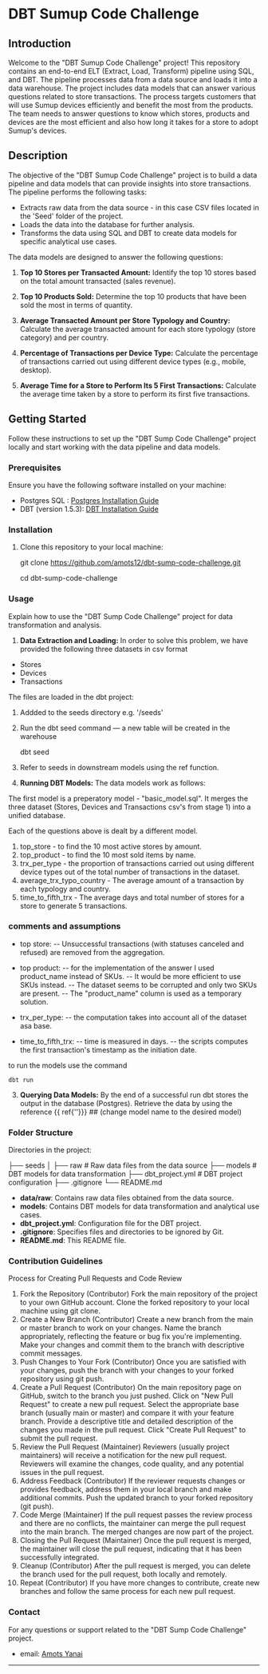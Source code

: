 # DBT Sumup Code Challenge 

## Introduction

Welcome to the "DBT Sumup Code Challenge" project! This repository contains an end-to-end ELT (Extract, Load, Transform) pipeline using SQL, and DBT. 
The pipeline processes data from a data source and loads it into a data warehouse. The project includes data models that can answer various questions related to store transactions.
The process targets customers that will use Sumup devices efficiently and benefit the most from the products. The team needs to answer questions to know which stores, products and devices are the most efficient and also how long it takes for a store to adopt Sumup's devices.

## Description

The objective of the "DBT Sumup Code Challenge" project is to build a data pipeline and data models that can provide insights into store transactions. The pipeline performs the following tasks:

- Extracts raw data from the data source - in this case CSV files located in the 'Seed' folder of the project.
- Loads the data into the database for further analysis.
- Transforms the data using SQL and DBT to create data models for specific analytical use cases.

The data models are designed to answer the following questions:

1. **Top 10 Stores per Transacted Amount:**
   Identify the top 10 stores based on the total amount transacted (sales revenue).

2. **Top 10 Products Sold:**
   Determine the top 10 products that have been sold the most in terms of quantity.

3. **Average Transacted Amount per Store Typology and Country:**
   Calculate the average transacted amount for each store typology (store category) and per country.

4. **Percentage of Transactions per Device Type:**
   Calculate the percentage of transactions carried out using different device types (e.g., mobile, desktop).

5. **Average Time for a Store to Perform Its 5 First Transactions:**
   Calculate the average time taken by a store to perform its first five transactions.

## Getting Started

Follow these instructions to set up the "DBT Sump Code Challenge" project locally and start working with the data pipeline and data models.

### Prerequisites

Ensure you have the following software installed on your machine:

- Postgres SQL : [Postgres Installation Guide](https://www.postgresql.org/download/)
- DBT (version 1.5.3): [DBT Installation Guide](https://docs.getdbt.com/docs/installation)

### Installation

1. Clone this repository to your local machine:

    git clone https://github.com/amots12/dbt-sump-code-challenge.git

    cd dbt-sump-code-challenge


### Usage

Explain how to use the "DBT Sump Code Challenge" project for data transformation and analysis.

1. **Data Extraction and Loading:**
In order to solve this problem, we have provided the following three datasets in csv format
- Stores
- Devices
- Transactions

The files are loaded in the dbt project:

1. Addded to the seeds directory e.g. '/seeds'
 
2. Run the dbt seed command — a new table will be created in the warehouse

    dbt seed 

3. Refer to seeds in downstream models using the ref function. 


2. **Running DBT Models:**
The data models work as follows:

The first model is a preperatory model - "basic_model.sql". It merges the three dataset (Stores, Devices and Transactions csv's from stage 1) into a unified database. 

Each of the questions above is dealt by a different model.

1. top_store - to find the 10 most active stores by amount.
2. top_product - to find the 10 most sold items by name. 
3. trx_per_type - the proportion of transactions carried out using different device types out of the total number of transactions in the dataset.
4. average_trx_typo_country - The average amount of a transaction by each typology and country.
5. time_to_fifth_trx - The average days and total number of stores for a store to generate 5 transactions.


### comments and assumptions
- top store: 
-- Unsuccessful transactions (with statuses canceled and refused) are removed from the aggregation. 

- top product: 
-- for the implementation of the answer I used product_name instead of SKUs. 
-- It would be more efficient to use SKUs instead.
-- The dataset seems to be corrupted and only two SKUs are present. 
-- The "product_name" column is used as a temporary solution.

- trx_per_type:
-- the computation takes into account all of the dataset asa base.


- time_to_fifth_trx:
-- time is measured in days.
-- the scripts computes the first transaction's timestamp as the initiation date. 


to run the models use the command 
    
    dbt run


3. **Querying Data Models:**
By the end of a successful run dbt stores the output in the database (Postgres). 
Retrieve the data by using the reference {{ ref{'<model-name>'}}} ## (change model name to the desired model)


### Folder Structure

Directories in the project:

├── seeds
│ ├── raw # Raw data files from the data source
├── models # DBT models for data transformation
├── dbt_project.yml # DBT project configuration
├── .gitignore
└── README.md


- **data/raw**: Contains raw data files obtained from the data source.
- **models**: Contains DBT models for data transformation and analytical use cases.
- **dbt_project.yml**: Configuration file for the DBT project.
- **.gitignore**: Specifies files and directories to be ignored by Git.
- **README.md**: This README file.

### Contribution Guidelines

Process for Creating Pull Requests and Code Review

1. Fork the Repository (Contributor)
Fork the main repository of the project to your own GitHub account.
Clone the forked repository to your local machine using git clone.
2. Create a New Branch (Contributor)
Create a new branch from the main or master branch to work on your changes. Name the branch appropriately, reflecting the feature or bug fix you're implementing.
Make your changes and commit them to the branch with descriptive commit messages.
3. Push Changes to Your Fork (Contributor)
Once you are satisfied with your changes, push the branch with your changes to your forked repository using git push.
4. Create a Pull Request (Contributor)
On the main repository page on GitHub, switch to the branch you just pushed.
Click on "New Pull Request" to create a new pull request.
Select the appropriate base branch (usually main or master) and compare it with your feature branch.
Provide a descriptive title and detailed description of the changes you made in the pull request.
Click "Create Pull Request" to submit the pull request.
5. Review the Pull Request (Maintainer)
Reviewers (usually project maintainers) will receive a notification for the new pull request.
Reviewers will examine the changes, code quality, and any potential issues in the pull request.
6. Address Feedback (Contributor)
If the reviewer requests changes or provides feedback, address them in your local branch and make additional commits.
Push the updated branch to your forked repository (git push).
7. Code Merge (Maintainer)
If the pull request passes the review process and there are no conflicts, the maintainer can merge the pull request into the main branch.
The merged changes are now part of the project.
8. Closing the Pull Request (Maintainer)
Once the pull request is merged, the maintainer will close the pull request, indicating that it has been successfully integrated.
9. Cleanup (Contributor)
After the pull request is merged, you can delete the branch used for the pull request, both locally and remotely.
10. Repeat (Contributor)
If you have more changes to contribute, create new branches and follow the same process for each new pull request.



### Contact

For any questions or support related to the "DBT Sump Code Challenge" project.
- email: [Amots Yanai](me@amotsyanai.com)

---

